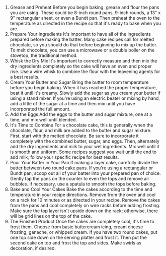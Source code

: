 1. Grease and Preheat
Before you begin baking, grease and flour the pans you are using. These could be 8-inch round pans, 9-inch rounds, a 13" x 9" rectangular sheet, or even a Bundt pan. Then preheat the oven to the temperature as directed in the recipe so that it's ready to bake when you are.
2. Prepare Your Ingredients
It's important to have all of the ingredients prepared before making the batter. Many cake recipes call for melted chocolate, so you should do that before beginning to mix up the batter. To melt chocolate, you can use a microwave or a double boiler on the stovetop, the traditional method. 
3. Whisk the Dry Mix 
It's important to correctly measure and then mix the dry ingredients completely so the cake will have an even and proper rise. Use a wire whisk to combine the flour with the leavening agents for a best results.
4. Cream Your Butter and Sugar
Bring the butter to room temperature before you begin baking. When it has reached the proper temperature, beat it until it's creamy. Slowly add the sugar as you cream your butter if using a stand mixer. If you're using an electric beater or mixing by hand, add a little of the sugar at a time and then mix until you have incorporated the full amount.
5. Add the Eggs
Add the eggs to the butter and sugar mixture, one at a time, and mix well until blended.
6. It's Time to Combine
For a chocolate cake, this is generally when the chocolate, flour, and milk are added to the butter and sugar mixture. First, start with the melted chocolate. Be sure to incorporate it completely with the combined butter, sugar, and eggs.
Then, alternately add the dry ingredients and milk to your wet ingredients. Mix well until it is smooth and uniform. Some recipes suggest you wait until the end to add milk; follow your specific recipe for best results.
7. Pour Your Batter in Your Pan
If making a layer cake, carefully divide the batter between two round cake pans. If you're using a rectangular or Bundt pan, scoop out all of your batter into your prepared pan of choice. Gently tap the pans on the counter to even the tops and remove air bubbles. If necessary, use a spatula to smooth the tops before baking.
8. Bake and Cool Your Cakes
Bake the cakes according to the time and temperature in your recipe directions. Remove from the oven and cool on a rack for 10 minutes or as directed in your recipe. Remove the cakes from the pans and cool completely on wire racks before adding frosting. Make sure the top layer isn't upside down on the rack; otherwise, there will be grid lines on the top of the cake.
9. The Finished Product
Once the cakes are completely cool, it's time to frost them. Choose from basic buttercream icing, cream cheese frosting, ganache, or whipped cream. If you have two round cakes, put one top side down on the serving platter and frost it. Then put the second cake on top and frost the top and sides. Make swirls as decoration, if desired.​

